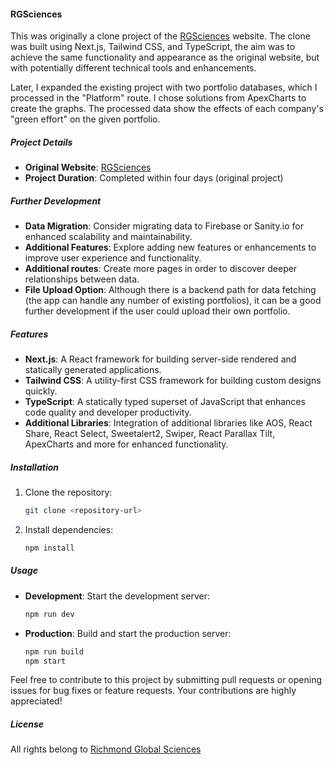 #### RGSciences

This was originally a clone project of the [RGSciences](https://esg.rgsciences.com/) website. The clone was built using Next.js, Tailwind CSS, and TypeScript, the aim was to achieve the same functionality and appearance as the original website, but with potentially different technical tools and enhancements.

Later, I expanded the existing project with two portfolio databases, which I processed in the "Platform" route. I chose solutions from ApexCharts to create the graphs. The processed data show the effects of each company's "green effort" on the given portfolio.

##### Project Details

- **Original Website**: [RGSciences](https://esg.rgsciences.com/)
- **Project Duration**: Completed within four days (original project)

##### Further Development

- **Data Migration**: Consider migrating data to Firebase or Sanity.io for enhanced scalability and maintainability.
- **Additional Features**: Explore adding new features or enhancements to improve user experience and functionality.
- **Additional routes**: Create more pages in order to discover deeper relationships between data.
- **File Upload Option**: Although there is a backend path for data fetching (the app can handle any number of existing portfolios), it can be a good further development if the user could upload their own portfolio.

##### Features

- **Next.js**: A React framework for building server-side rendered and statically generated applications.
- **Tailwind CSS**: A utility-first CSS framework for building custom designs quickly.
- **TypeScript**: A statically typed superset of JavaScript that enhances code quality and developer productivity.
- **Additional Libraries**: Integration of additional libraries like AOS, React Share, React Select, Sweetalert2, Swiper, React Parallax Tilt, ApexCharts and more for enhanced functionality.

##### Installation

1. Clone the repository:

   ```bash
   git clone <repository-url>
   ```

2. Install dependencies:

   ```bash
   npm install
   ```

##### Usage

- **Development**: Start the development server:

  ```bash
  npm run dev
  ```

- **Production**: Build and start the production server:

  ```bash
  npm run build
  npm start
  ```

Feel free to contribute to this project by submitting pull requests or opening issues for bug fixes or feature requests. Your contributions are highly appreciated!

##### License

All rights belong to [Richmond Global Sciences](https://esg.rgsciences.com/)
